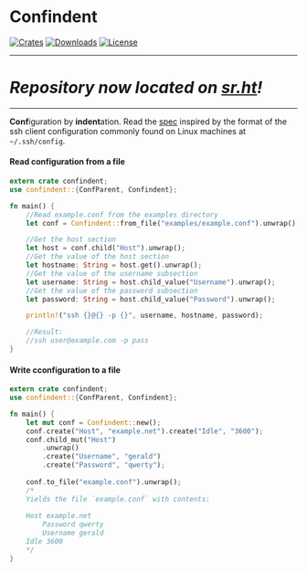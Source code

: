 # Confindent
[![Crates](https://flat.badgen.net/crates/v/confindent)][crate]
[![Downloads](https://flat.badgen.net/crates/d/confindent)][crate]
[![License](https://flat.badgen.net/github/license/genuinebyte/confindent)][github]

-------

# *Repository now located on [sr.ht](https://git.sr.ht/~genbyte/confindent)!*

-------

[crate]: https://crates.io/crates/confindent
[github]: https://github.com/genuinebyte/confindent

**Conf**iguration by **indent**ation. Read the [spec](spec.md) inspired by
the format of the ssh client configuration commonly found on Linux machines
at `~/.ssh/config`.

#### Read configuration from a file
```rust
extern crate confindent;
use confindent::{ConfParent, Confindent};

fn main() {
    //Read example.conf from the examples directory
    let conf = Confindent::from_file("examples/example.conf").unwrap();

    //Get the host section
    let host = conf.child("Host").unwrap();
    //Get the value of the host section
    let hostname: String = host.get().unwrap();
    //Get the value of the username subsection
    let username: String = host.child_value("Username").unwrap();
    //Get the value of the password subsection
    let password: String = host.child_value("Password").unwrap();

    println!("ssh {}@{} -p {}", username, hostname, password);

    //Result:
    //ssh user@example.com -p pass
}
```

#### Write cconfiguration to a file
```rust
extern crate confindent;
use confindent::{ConfParent, Confindent};

fn main() {
    let mut conf = Confindent::new();
    conf.create("Host", "example.net").create("Idle", "3600");
    conf.child_mut("Host")
        .unwrap()
        .create("Username", "gerald")
        .create("Password", "qwerty");
    
    conf.to_file("example.conf").unwrap();
    /*
    Yields the file `example.conf` with contents:
    
    Host example.net
    	Password qwerty
    	Username gerald
    Idle 3600
    */
}
```
